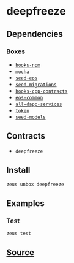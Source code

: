 
deepfreeze 
====================




## Dependencies
### Boxes
* [`hooks-npm`](hooks-npm.md)
* [`mocha`](mocha.md)
* [`seed-eos`](seed-eos.md)
* [`seed-migrations`](seed-migrations.md)
* [`hooks-cpp-contracts`](hooks-cpp-contracts.md)
* [`eos-common`](eos-common.md)
* [`all-dapp-services`](all-dapp-services.md)
* [`token`](token.md)
* [`seed-models`](seed-models.md)


## Contracts
* `deepfreeze`
## Install
```bash
zeus unbox deepfreeze
```
## Examples
### Test 
```bash
zeus test
```





## [Source](https://github.com/liquidapps-io/zeus-sdk/tree/master/boxes/groups/undefined/deepfreeze)
